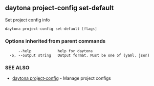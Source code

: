 ## daytona project-config set-default

Set project config info

```
daytona project-config set-default [flags]
```

### Options inherited from parent commands

```
      --help            help for daytona
  -o, --output string   Output format. Must be one of (yaml, json)
```

### SEE ALSO

* [daytona project-config](daytona_project-config.md)	 - Manage project configs

